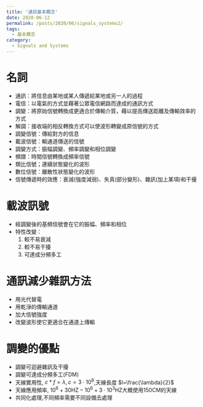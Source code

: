 ```yaml
---
title: '通訊基本概念'
date: 2020-06-12
permalink: /posts/2020/06/signals_systems2/
tags:
  - 基本概念
category:
  - Signals and Systems
---
```


# 名詞
- 通訊：將信息由某地或某人傳遞給某地或另一人的過程
- 電信：以電氣的方式並藉著公眾電信網路而達成的通訊方式
- 調變：將原始信號轉換成更適合於傳輸介質，藉以提高傳送距離及傳輸效率的方式
- 解調：接收端的相反轉換方式可以使波形轉變成原信號的方式
- 調變信號：傳給對方的信息
- 載波信號：輸通道傳送的信號
- 調變方式：振幅調變、頻率調變和相位調變
- 頻譜：時間信號轉換成頻率信號
- 類比信號；連續狀態變化的波形
- 數位信號：離散性狀態變化的波形
- 信號傳遞時的效應：衰減(強度減弱)、失真(部分變形)、雜訊(加上某項)和干擾

# 載波訊號
- 經調變後的基頻信號會在它的振幅、頻率和相位
- 特性改變：
  1. 較不易衰減
  2. 較不易干擾
  3. 可達成分頻多工

# 通訊減少雜訊方法
- 用光代替電
- 用乾淨的傳輸通道
- 加大信號強度
- 改變波形使它更適合在通道上傳輸


# 調變的優點
- 調變可迴避雜訊及干擾
- 調變可達成分頻多工(FDM)
- 天線實用性,  $c*f=\lambda,c=3\cdot 10^{8}$,天線長度 $l=\frac{\lambda}{2}$
- 天線應用頻率, $10^6+30\text{HZ}-10^6+3\cdot 10^3\text{HZ}$大概使用150CM的天線
- 共同化處理,不同頻率需要不同設備去處理

